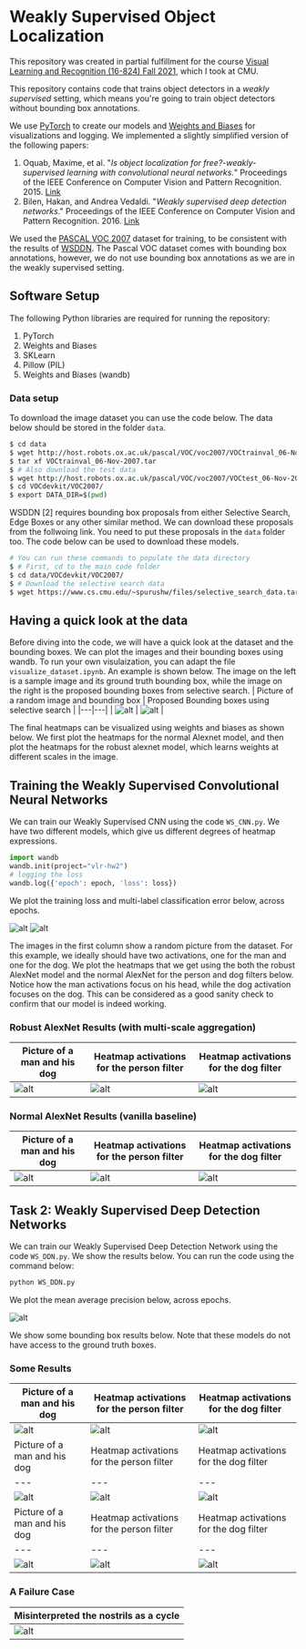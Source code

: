 # Weakly Supervised Object Localization

This repository was created in partial fulfillment for the course [Visual Learning and Recognition (16-824) Fall 2021](https://visual-learning.cs.cmu.edu/), which I took at CMU. 

This repository contains code that trains object detectors in a *weakly supervised* setting, which means you're going to train object detectors without bounding box annotations.

We use [PyTorch](pytorch.org) to create our models and [Weights and Biases](https://wandb.ai/site) for visualizations and logging. We implemented a slightly simplified version of the following papers:

1. Oquab, Maxime, et al. "*Is object localization for free?-weakly-supervised learning with convolutional neural networks.*" Proceedings of the IEEE Conference on Computer Vision and Pattern Recognition. 2015. [Link](https://www.di.ens.fr/~josef/publications/Oquab15.pdf)
2. Bilen, Hakan, and Andrea Vedaldi. "*Weakly supervised deep detection networks*." Proceedings of the IEEE Conference on Computer Vision and Pattern Recognition. 2016. [Link](https://www.robots.ox.ac.uk/~vgg/publications/2016/Bilen16/bilen16.pdf)

We used the [PASCAL VOC 2007](http://host.robots.ox.ac.uk/pascal/VOC/voc2007/index.html) dataset for training, to be consistent with the results of [WSDDN](https://www.robots.ox.ac.uk/~vgg/publications/2016/Bilen16/bilen16.pdf). The Pascal VOC dataset comes with bounding box annotations, however, we do not use bounding box annotations as we are in the weakly supervised setting. 


## Software Setup

The following Python libraries are required for running the repository:

1. PyTorch
2. Weights and Biases
3. SKLearn
4. Pillow (PIL)
5. Weights and Biases (wandb)


### Data setup
To download the image dataset you can use the code below. The data below should be stored in the folder `data`.
```bash
$ cd data
$ wget http://host.robots.ox.ac.uk/pascal/VOC/voc2007/VOCtrainval_06-Nov-2007.tar
$ tar xf VOCtrainval_06-Nov-2007.tar
$ # Also download the test data
$ wget http://host.robots.ox.ac.uk/pascal/VOC/voc2007/VOCtest_06-Nov-2007.tar && tar xf VOCtest_06-Nov-2007.tar
$ cd VOCdevkit/VOC2007/
$ export DATA_DIR=$(pwd)
```
WSDDN [2] requires bounding box proposals from either Selective Search, Edge Boxes or any other similar method. We can download these proposals from the follwoing link. You need to put these proposals in the `data` folder too. The code below can be used to download these models.
	
```bash
# You can run these commands to populate the data directory
$ # First, cd to the main code folder
$ cd data/VOCdevkit/VOC2007/
$ # Download the selective search data
$ wget https://www.cs.cmu.edu/~spurushw/files/selective_search_data.tar && tar xf selective_search_data.tar
```


## Having a quick look at the data
Before diving into the code, we will have a quick look at the dataset and the bounding boxes. We can plot the images and their bounding boxes using wandb. To run your own visulaization, you can adapt the file `visualize_dataset.ipynb`. An example is shown below. The image on the left is a sample image and its ground truth bounding box, while the image on the right is the proposed bounding boxes from selective search. 
| Picture of a random image and bounding box | Proposed Bounding boxes using selective search |
|---|---|
| ![alt](pics/train.png) | ![alt](pics/train_bbox.png) | 

The final heatmaps can be visualized using weights and biases as shown below. We first plot the heatmaps for the normal Alexnet model, and then plot the heatmaps for the robust alexnet model, which learns weights at different scales in the image.


## Training the Weakly Supervised Convolutional Neural Networks
We can train our Weakly Supervised CNN using the code `WS_CNN.py`. We have two different models, which give us different degrees of heatmap expressions.

```python
import wandb
wandb.init(project="vlr-hw2")
# logging the loss
wandb.log({'epoch': epoch, 'loss': loss})
```

We plot the training loss and multi-label classification error below, across epochs.

![alt](pics/train_loss.png) ![alt](pics/train_m1.png)

The images in the first column show a random picture from the dataset. For this example, we ideally should have two activations, one for the man and one for the dog. We plot the heatmaps that we get using the both the robust AlexNet model and the normal AlexNet for the person and dog filters below. Notice how the man activations focus on his head, while the dog activation focuses on the dog. This can be considered as a good sanity check to confirm that our model is indeed working.

### Robust AlexNet Results (with multi-scale aggregation)

| Picture of a man and his dog | Heatmap activations for the person filter | Heatmap activations for the dog filter |
|---|---|---|
| ![alt](pics/man_dog.png) | ![alt](pics/robust_man_heatmap.png) | ![alt](pics/robust_dog_heatmap.png) |



### Normal AlexNet Results (vanilla baseline)

| Picture of a man and his dog | Heatmap activations for the person filter | Heatmap activations for the dog filter |
|---|---|---|
| ![alt](pics/man_dog.png) | ![alt](pics/man_heatmap.png) | ![alt](pics/dog_heatmap.png) |



## Task 2: Weakly Supervised Deep Detection Networks

We can train our Weakly Supervised Deep Detection Network using the code `WS_DDN.py`. We show the results below. You can run the code using the command below:

```bash
python WS_DDN.py
```

We plot the mean average precision below, across epochs.

![alt](pics/testmap_task2.png)

We show some bounding box results below. Note that these models do not have access to the ground truth boxes. 

### Some Results

| Picture of a man and his dog | Heatmap activations for the person filter | Heatmap activations for the dog filter |
|---|---|---|
| ![alt](pics/task2_pic1.png) | ![alt](pics/task2_pic2.png) | ![alt](pics/task2_pic3.png) |
| Picture of a man and his dog | Heatmap activations for the person filter | Heatmap activations for the dog filter |
|---|---|---|
| ![alt](pics/task2_pic4.png) | ![alt](pics/task2_pic5.png) | ![alt](pics/task2_pic11.png) |
| Picture of a man and his dog | Heatmap activations for the person filter | Heatmap activations for the dog filter |
|---|---|---|
| ![alt](pics/task8_pic1.png) | ![alt](pics/task2_pic9.png) | ![alt](pics/task2_pic10.png) |



### A Failure Case

| Misinterpreted the nostrils as a cycle |
|---|
| ![alt](pics/task2_pic6.png) |
